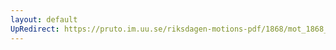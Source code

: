 ```yaml
---
layout: default
UpRedirect: https://pruto.im.uu.se/riksdagen-motions-pdf/1868/mot_1868__ak__117/mot_1868__ak__117-002.pdf
---
```

